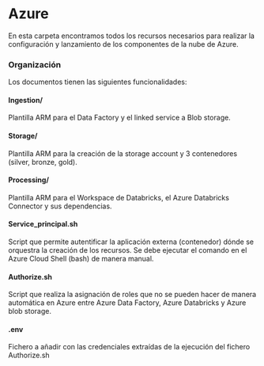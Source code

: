 # Azure

En esta carpeta encontramos todos los recursos necesarios para realizar la configuración y lanzamiento de los componentes de la nube de Azure.

### Organización

Los documentos tienen las siguientes funcionalidades:

#### Ingestion/

Plantilla ARM para el Data Factory y el linked service a Blob storage.

#### Storage/

Plantilla ARM para la creación de la storage account y 3 contenedores (silver, bronze, gold).

#### Processing/

Plantilla ARM para el Workspace de Databricks, el Azure Databricks Connector y sus dependencias.

#### Service_principal.sh

Script que permite autentificar la aplicación externa (contenedor) dónde se orquestra la creación de los recursos. Se debe ejecutar el comando en el Azure Cloud Shell (bash) de manera manual.

#### Authorize.sh

Script que realiza la asignación de roles que no se pueden hacer de manera automática en Azure entre Azure Data Factory, Azure Databricks y Azure blob storage.

#### .env

Fichero a añadir con las credenciales extraídas de la ejecución del fichero Authorize.sh
